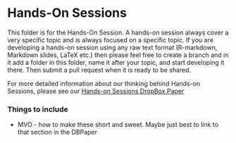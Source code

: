 # Hands-On Sessions

This folder is for the Hands-On Session. A hands-on session always cover a very specific topic and is always focused on a specific topic. If you are developing a hands-on session using any raw text format (R-markdown, Markdown slides, LaTeX etc.) then please feel free to create a branch and in it add a folder in this folder, name it after your topic, and start developing it there. Then submit a pull request when it is ready to be shared.

For more detailed information about our thinking behind Hands-on Sessions, please see our [Hands-on Sessions DropBox Paper](https://paper.dropbox.com/doc/Hands-on-Sessions--Abdr7q_kEizkOXqMfKBTot77Ag-NJFHU78WYuYmg3jdA9SIL)

### Things to include
* MVO - how to make these short and sweet. Maybe just best to link to that section in the DBPaper
